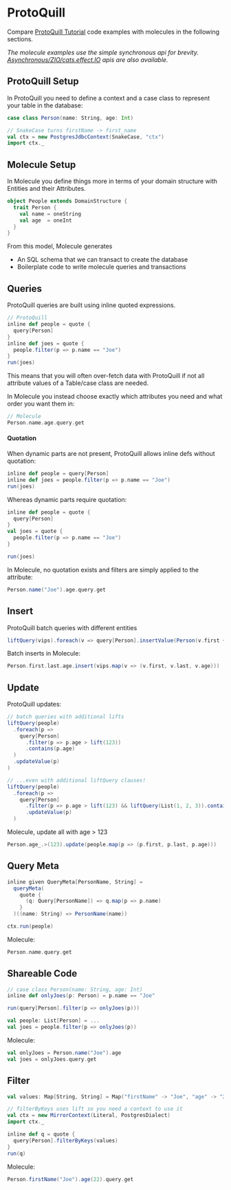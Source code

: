 # ProtoQuill

Compare [ProtoQuill Tutorial](https://github.com/zio/zio-protoquill?tab=readme-ov-file#tutorial) code examples with molecules in the following sections.

_The molecule examples use the simple synchronous api for brevity. [Asynchronous/ZIO/cats.effect.IO](/database/query/attributes#4-apis) apis are also available._


## ProtoQuill Setup

In ProtoQuill you need to define a context and a case class to represent your table in the database:

```scala
case class Person(name: String, age: Int)

// SnakeCase turns firstName -> first_name
val ctx = new PostgresJdbcContext(SnakeCase, "ctx")
import ctx._
```

## Molecule Setup

In Molecule you define things more in terms of your domain structure with Entities and their Attributes.

```scala
object People extends DomainStructure {
  trait Person {
    val name = oneString
    val age  = oneInt
  }
}
```
From this model, Molecule generates

- An SQL schema that we can transact to create the database
- Boilerplate code to write molecule queries and transactions


## Queries

ProtoQuill queries are built using inline quoted expressions.
```scala
// ProtoQuill
inline def people = quote {
  query[Person]
}
inline def joes = quote {
  people.filter(p => p.name == "Joe")
}
run(joes)
```

This means that you will often over-fetch data with ProtoQuill if not all attribute values of a Table/case class are needed.

In Molecule you instead choose exactly which attributes you need and what order you want them in:

```scala
// Molecule
Person.name.age.query.get
```

#### Quotation

When dynamic parts are not present, ProtoQuill allows inline defs without quotation:
```scala
inline def people = query[Person]
inline def joes = people.filter(p => p.name == "Joe")
run(joes)
```
Whereas dynamic parts require quotation:
```scala
inline def people = quote {
  query[Person]
}
val joes = quote {
  people.filter(p => p.name == "Joe")
}

run(joes)
```

In Molecule, no quotation exists and filters are simply applied to the attribute:

```scala
Person.name("Joe").age.query.get
```

## Insert

ProtoQuill batch queries with different entities
```scala
liftQuery(vips).foreach(v => query[Person].insertValue(Person(v.first + v.last, v.age)))
```
Batch inserts in Molecule:
```scala
Person.first.last.age.insert(vips.map(v => (v.first, v.last, v.age)))
```

## Update

ProtoQuill updates:
```scala
// batch queries with additional lifts
liftQuery(people)
  .foreach(p =>
    query[Person]
      .filter(p => p.age > lift(123))
      .contains(p.age)
  )
  .updateValue(p)
)

// ...even with additional liftQuery clauses!
liftQuery(people)
  .foreach(p =>
    query[Person]
      .filter(p => p.age > lift(123) && liftQuery(List(1, 2, 3)).contains(p.age))
      .updateValue(p)
  )
```
Molecule, update all with age > 123
```scala
Person.age_.>(123).update(people.map(p => (p.first, p.last, p.age)))
```

## Query Meta

```scala
inline given QueryMeta[PersonName, String] =
  queryMeta(
    quote {
      (q: Query[PersonName]) => q.map(p => p.name)
    }
  )((name: String) => PersonName(name))

ctx.run(people)
```

Molecule:
```scala
Person.name.query.get
```


## Shareable Code

```scala
// case class Person(name: String, age: Int)
inline def onlyJoes(p: Person) = p.name == "Joe"

run(query[Person].filter(p => onlyJoes(p)))

val people: List[Person] = ...
val joes = people.filter(p => onlyJoes(p))
```

Molecule:
```scala
val onlyJoes = Person.name("Joe").age
val joes = onlyJoes.query.get
```



## Filter


```scala
val values: Map[String, String] = Map("firstName" -> "Joe", "age" -> "22")

// filterByKeys uses lift so you need a context to use it
val ctx = new MirrorContext(Literal, PostgresDialect)
import ctx._

inline def q = quote {
  query[Person].filterByKeys(values)
}
run(q)
```

Molecule:
```scala
Person.firstName("Joe").age(22).query.get
```
